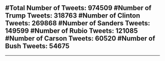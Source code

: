 #Total Number of Tweets: 974509 
#Number of Trump Tweets: 318763
#Number of Clinton Tweets: 269868
#Number of Sanders Tweets: 149599
#Number of Rubio Tweets: 121085
#Number of Carson Tweets: 60520
#Number of Bush Tweets: 54675
---
---
